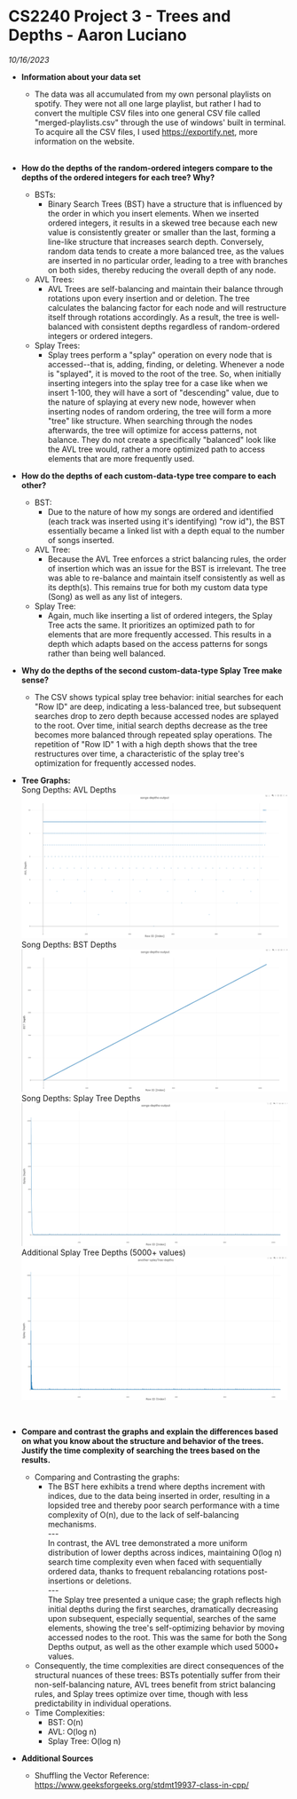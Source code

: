 # CS2240 Project 3 - Trees and Depths - Aaron Luciano
*10/16/2023*

* **Information about your data set**<br />
  * The data was all accumulated from my own personal playlists on spotify. They were not all one large playlist,
    but rather I had to convert the multiple CSV files into one general CSV file called "merged-playlists.csv"
    through the use of windows' built in terminal. To acquire all the CSV files, I used https://exportify.net,
    more information on the website.<br />
    <br />

* **How do the depths of the random-ordered integers compare to the depths of the 
ordered integers for each tree? Why?**<br />
  * BSTs:
    * Binary Search Trees (BST) have a structure that is influenced by the order in which you insert elements.
    When we inserted ordered integers, it results in a skewed tree because each new value is consistently greater 
    or smaller than the last, forming a line-like structure that increases search depth. Conversely, random data 
    tends to create a more balanced tree, as the values are inserted in no particular order, leading to a tree with 
    branches on both sides, thereby reducing the overall depth of any node.
  * AVL Trees:
    * AVL Trees are self-balancing and maintain their balance through rotations upon every insertion and or deletion.
    The tree calculates the balancing factor for each node and will restructure itself through rotations accordingly.
    As a result, the tree is well-balanced with consistent depths regardless of random-ordered integers or ordered integers.
  * Splay Trees:
    * Splay trees perform a "splay" operation on every node that is accessed--that is, adding, finding, or deleting.
    Whenever a node is "splayed", it is moved to the root of the tree. So, when initially inserting integers into the
    splay tree for a case like when we insert 1-100, they will have a sort of "descending" value, due to the nature
    of splaying at every new node, however when inserting nodes of random ordering, the tree will form a more "tree"
    like structure. When searching through the nodes afterwards, the tree will optimize for access patterns, not balance.
    They do not create a specifically "balanced" look like the AVL tree would, rather a more optimized path to access
    elements that are more frequently used.


* **How do the depths of each custom-data-type tree compare to each other?**<br />
  * BST:
    * Due to the nature of how my songs are ordered and identified (each track was inserted using it's identifying)
    "row id"), the BST essentially became a linked list with a depth equal to the number of songs inserted.
  * AVL Tree:
    * Because the AVL Tree enforces a strict balancing rules, the order of insertion which was an issue for the BST
    is irrelevant. The tree was able to re-balance and maintain itself consistently as well as its depth(s).
    This remains true for both my custom data type (Song) as well as any list of integers.
  * Splay Tree:
    * Again, much like inserting a list of ordered integers, the Splay Tree acts the same. It prioritizes an optimized
    path to for elements that are more frequently accessed. This results in a depth which adapts based on the access 
    patterns for songs rather than being well balanced.


* **Why do the depths of the second custom-data-type Splay Tree make sense?**<br />
  * The CSV shows typical splay tree behavior: initial searches for each "Row ID" are deep, indicating a less-balanced 
  tree, but subsequent searches drop to zero depth because accessed nodes are splayed to the root. Over time, 
  initial search depths decrease as the tree becomes more balanced through repeated splay operations. 
  The repetition of "Row ID" 1 with a high depth shows that the tree restructures over time, 
  a characteristic of the splay tree's optimization for frequently accessed nodes.
    
* **Tree Graphs:**<br />
Song Depths: AVL Depths
![Song Depths: AVL Depths](graphs/Song-Depths-AVL-Depth.png)
Song Depths: BST Depths
![Song Depths: BST Depths](graphs/Song-Depths-BST-Depth.png)
Song Depths: Splay Tree Depths
![Song Depths: Splay Tree Depths](graphs/Song-Depths-Splay-Depth.png)
Additional Splay Tree Depths (5000+ values)
![Additional Splay Tree Depths](graphs/Another-Splay-Tree-Depth.png)
<br />

* **Compare and contrast the graphs and explain the differences based on what you know about the structure and behavior 
of the trees. Justify the time complexity of searching the trees based on the results.**<br />
    * Comparing and Contrasting the graphs:
      *  The BST here exhibits a trend where depths increment with indices, due to the data being inserted in order, 
      resulting in a lopsided tree and thereby poor search performance with a time complexity of O(n), 
      due to the lack of self-balancing mechanisms. <br>---<br>
      In contrast, the AVL tree demonstrated a more uniform distribution of lower depths across indices, 
      maintaining O(log n) search time complexity even when faced with sequentially ordered data, 
      thanks to frequent rebalancing rotations post-insertions or deletions. <br>---<br>
      The Splay tree presented a unique case; the graph reflects high initial depths
      during the first searches, dramatically decreasing upon subsequent, especially sequential, searches of the 
      same elements, showing the tree's self-optimizing behavior by moving accessed nodes to the root. This was the
      same for both the Song Depths output, as well as the other example which used 5000+ values.
    * Consequently, the time complexities are direct consequences of the structural nuances of these trees: 
      BSTs potentially suffer from their non-self-balancing nature, AVL trees benefit from strict balancing rules, 
      and Splay trees optimize over time, though with less predictability in individual operations.
    * Time Complexities:
      * BST: O(n)
      * AVL: O(log n)
      * Splay Tree: O(log n)


* **Additional Sources**<br />
  * Shuffling the Vector Reference: https://www.geeksforgeeks.org/stdmt19937-class-in-cpp/
